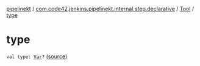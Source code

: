 [pipelinekt](../../index.md) / [com.code42.jenkins.pipelinekt.internal.step.declarative](../index.md) / [Tool](index.md) / [type](./type.md)

# type

`val type: `[`Var`](../../com.code42.jenkins.pipelinekt.core.vars/-var/index.md)`?` [(source)](https://github.com/code42/pipelinekt/tree/master/internal/src/main/kotlin/com/code42/jenkins/pipelinekt/internal/step/declarative/Tool.kt#L8)